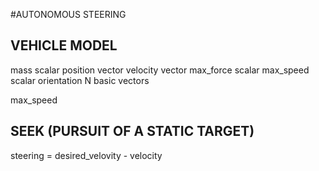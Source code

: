 #AUTONOMOUS STEERING


## VEHICLE MODEL

mass        scalar
position    vector
velocity    vector
max_force   scalar
max_speed   scalar
orientation N basic vectors


max_speed

## SEEK (PURSUIT OF A STATIC TARGET)

steering = desired_velovity - velocity